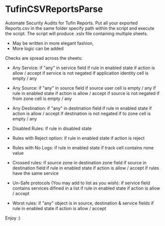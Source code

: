 # TufinCSVReportsParse

Automate Security Audits for Tufin Reports.
Put all your exported Reports.csv in the same folder specify path within the script and execute the script.
The script will produce .xslx file containing multiple sheets.

* May be written in more elegant fashion,
* More logic can be added

Checks are spread across the sheets:

- Any Service:
if "any" in service field
if rule in enabled state
if action is allow / accept
if service is not negated
if application identity cell is empty / any

- Any Source:
if "any" in source field
if source user cell is empty / any
if rule in enabled state
if action is allow / accept
if source is not negated
if from zone cell is empty / any

- Any Destination:
if "any" in destination field
if rule in enabled state
if action is allow / accept
if destination is not negated
if to zone cell is empty / any

- Disabled Rules:
if rule in disabled state
  
- Rules with Reject option:
if rule in enabled state
if action is reject
 
- Rules with No Logs:
if rule in enabled state
if track cell contains none value

- Crossed rules:
if source zone in destination zone field
if source in destination field
if rule in enabled state
if action is allow / accept
if rules have the same service

- Un-Safe protocols (You may add to list as you wish):
if service field contains services difined in a list
if rule in enabled state
if action is allow / accept

- Worst rules:
if "any" object is in source, destination & service fields
if rule in enabled state
if action is allow / accept

Enjoy :)
